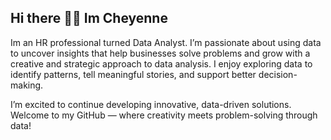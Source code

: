 ## Hi there 👋🏻 Im Cheyenne

Im an HR professional turned Data Analyst. I’m passionate about using data to uncover insights that help businesses solve problems and grow with a creative and strategic approach to data analysis. I enjoy exploring data to identify patterns, tell meaningful stories, and support better decision-making.

I’m excited to continue developing innovative, data-driven solutions. Welcome to my GitHub — where creativity meets problem-solving through data!

<!--
**CheyenneClements/CheyenneClements** is a ✨ _special_ ✨ repository because its `README.md` (this file) appears on your GitHub profile.

Here are some ideas to get you started:

- 🔭 I’m currently working on ...
- 🌱 I’m currently learning ...
- 👯 I’m looking to collaborate on ...
- 🤔 I’m looking for help with ...
- 💬 Ask me about ...
- 📫 How to reach me: ...
- 😄 Pronouns: ...
- ⚡ Fun fact: ...
-->
